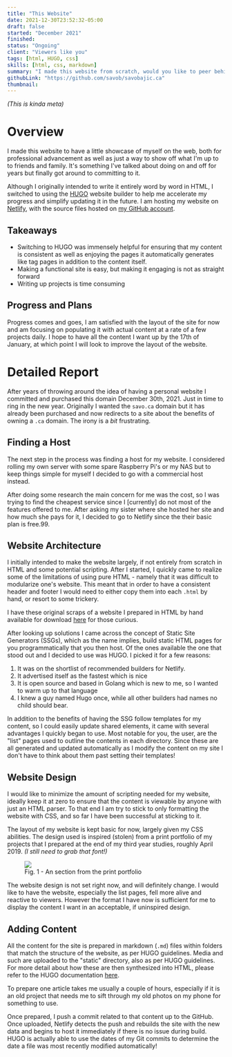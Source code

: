 ```yaml
---
title: "This Website"
date: 2021-12-30T23:52:32-05:00
draft: false
started: "December 2021"
finished:
status: "Ongoing"
client: "Viewers like you"
tags: [html, HUGO, css]
skills: [html, css, markdown]
summary: "I made this website from scratch, would you like to peer behind the curtain?"
githubLink: "https://github.com/savob/savobajic.ca"
thumbnail:
---
```


*(This is kinda meta)*

# Overview

I made this website to have a little showcase of myself on the web, both for professional 
advancement as well as just a way to show off what I'm up to to friends and family. It's 
something I've talked about doing on and off for years but finally got around to committing 
to it.

Although I originally intended to write it entirely word by word in HTML, I switched to 
using the [HUGO](https://gohugo.io/) website builder to help me accelerate my progress 
and simplify updating it in the future. I am hosting my website on [Netlify](https://www.netlify.com/), 
with the source files hosted on [my GitHub account](https://github.com/savob/savobajic.ca).

## Takeaways

- Switching to HUGO was immensely helpful for ensuring that my content is consistent as well 
as enjoying the pages it automatically generates like tag pages in addition to the content 
itself.
- Making a functional site is easy, but making it engaging is not as straight forward
- Writing up projects is time consuming

## Progress and Plans

Progress comes and goes, I am satisfied with the layout of the site for now and am focusing 
on populating it with actual content at a rate of a few projects daily. I hope to have all 
the content I want up by the 17th of January, at which point I will look to improve the 
layout of the website.

# Detailed Report

After years of throwing around the idea of having a personal website I committed and purchased 
this domain December 30th, 2021. Just in time to ring in the new year. Originally I wanted the 
`savo.ca` domain but it has already been purchased and now redirects to a site about the 
benefits of owning a `.ca` domain. The irony is a *bit* frustrating.

## Finding a Host

The next step in the process was finding a host for my website. I considered rolling my own 
server with some spare Raspberry Pi's or my NAS but to keep things simple for myself I 
decided to go with a commercial host instead.

After doing some research the main concern for me was the cost, so I was trying to find 
the cheapest service since I [currently] do not most of the features offered to me. After 
asking my sister where she hosted her site and how much she pays for it, I decided to 
go to Netlify since the their basic plan is free.99.

## Website Architecture

I initially intended to make the website largely, if not entirely from scratch in HTML 
and some potential scripting. After I started, I quickly came to realize some of the 
limitations of using pure HTML - namely that it was difficult to modularize one's website. 
This meant that in order to have a consistent header and footer I would need to either 
copy them into each `.html` by hand, or resort to some trickery.

I have these original scraps of a website I prepared in HTML by hand available for 
download [here](/website-by-hand.zip) for those curious.

After looking up solutions I came across the concept of Static Site Generators (SSGs), 
which as the name implies, build static HTML pages for you programmatically that you then 
host. Of the ones available the one that stood out and I decided to use was HUGO. I 
picked it for a few reasons:
1. It was on the shortlist of recommended builders for Netlify.
2. It advertised itself as the fastest which is nice
3. It is open source and based in Golang which is new to me, so I wanted to warm up to that language
4. I knew a guy named Hugo once, while all other builders had names no child should bear.

In addition to the benefits of having the SSG follow templates for my content, so I 
could easily update shared elements, it came with several advantages I quickly began to 
use. Most notable for you, the user, are the "list" pages used to outline the contents 
in each directory. Since these are all generated and updated automatically as I modify 
the content on my site I don't have to think about them past setting their templates!

## Website Design

I would like to minimize the amount of scripting needed for my website, ideally keep 
it at zero to ensure that the content is viewable by anyone with just an HTML parser. 
To that end I am try to stick to only formatting the website with CSS, and so far I 
have been successful at sticking to it.

The layout of my website is kept basic for now, largely given my CSS abilities. The 
design used is inspired (stolen) from a print portfolio of my projects that I 
prepared at the end of my third year studies, roughly April 2019. *(I still need to 
grab that font!)*

<figure>
<img src="/images/website-portfolio-clip.png">
<figcaption>Fig. 1 - An section from the print portfolio</figcaption>
</figure>

The website design is not set right now, and will definitely change. I would like to 
have the website, especially the list pages, fell more alive and reactive to viewers. 
However the format I have now is sufficient for me to display the content I want in 
an acceptable, if uninspired design.

## Adding Content

All the content for the site is prepared in markdown (`.md`) files within folders that 
match the structure of the website, as per HUGO guidelines. Media and such are 
uploaded to the "static" directory, also as per HUGO guidelines. For more detail about 
how these are then synthesized into HTML, please refer to the HUGO documentation 
[here](https://gohugo.io/documentation/).

To prepare one article takes me usually a couple of hours, especially if it is an old 
project that needs me to sift through my old photos on my phone for something to use. 

Once prepared, I push a commit related to that content up to the GitHub. Once uploaded, 
Netlify detects the push and rebuilds the site with the new data and begins to host it 
immediately if there is no issue during build. HUGO is actually able to use the dates 
of my Git commits to determine the date a file was most recently modified automatically!


